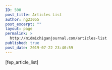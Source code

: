 ```yaml
---
ID: 500
post_title: Articles List
author: ng23055
post_excerpt: ""
layout: page
permalink: >
  http://midmichiganjournal.com/articles-list
published: true
post_date: 2019-07-22 23:40:59
---
```

[fep_article_list]